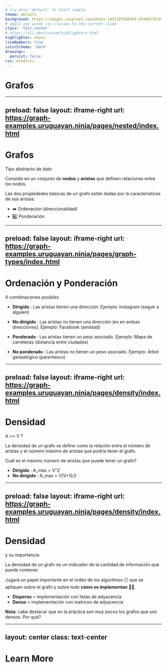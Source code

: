```yaml
---
# try also 'default' to start simple
theme: default
background: https://images.unsplash.com/photo-1451187580459-43490279c0fa?ixlib=rb-1.2.1&ixid=MnwxMjA3fDB8MHxwaG90by1wYWdlfHx8fGVufDB8fHx8&auto=format&fit=crop&w=1772&q=80
# apply any windi css classes to the current slide
class: 'text-center'
# https://sli.dev/custom/highlighters.html
highlighter: shiki
lineNumbers: true
colorSchema: 'dark'
drawings:
  persist: false
css: windicss
---
```


# Grafos

<div class="abs-br m-6 flex gap-2">
  <a href="https://github.com/BRJoaquin" target="_blank" alt="GitHub"
    class="text-xl icon-btn opacity-50 !border-none !hover:text-white">
    <carbon-logo-github />
  </a>
</div>

<!--
The last comment block of each slide will be treated as slide notes. It will be visible and editable in Presenter Mode along with the slide. [Read more in the docs](https://sli.dev/guide/syntax.html#notes)
-->

---
preload: false
layout: iframe-right
url: https://graph-examples.uruguayan.ninja/pages/nested/index.html
---

# Grafos

Tipo abstracto de dato

Consiste en un conjunto de **nodos** y **aristas** que definen relaciones entre los nodos.

Las dos propiedades básicas de un grafo están dadas por la características de sus aristas:

- ➡️ Ordenación (direccionalidad)
- #️⃣ Ponderación 

<div class="abs-br m-4 flex gap-2">
  <a href="https://graph-examples.uruguayan.ninja/pages/nested/index.html" target="_blank" alt="GitHub"
    class="text-l icon-btn opacity-50 !border-none !hover:text-white">
    <zondicons:screen-full/>
  </a>
</div>

---
preload: false
layout: iframe-right
url: https://graph-examples.uruguayan.ninja/pages/graph-types/index.html
---

# Ordenación y Ponderación

4 combinaciones posibles

- **Dirigido** : Las aristas tienen una dirección. Ejemplo: Instagram (seguir a alguien) 

- **No dirigido** : Las aristas no tienen una dirección (es en ambas direcciones). Ejemplo: Facebook (amistad)

- **Ponderado** : Las aristas tienen un peso asociado. Ejemplo: Mapa de carreteras (distancia entre ciudades)

- **No ponderado** : Las aristas no tienen un peso asociado. Ejemplo: Arbol genealógico (parentesco)

<div class="abs-br m-4 flex gap-2">
  <a href="https://graph-examples.uruguayan.ninja/pages/graph-types/index.html" target="_blank" alt="GitHub"
    class="text-l icon-btn opacity-50 !border-none !hover:text-white">
    <zondicons:screen-full/>
  </a>
</div>

---
preload: false
layout: iframe-right
url: https://graph-examples.uruguayan.ninja/pages/density/index.html
---

# Densidad

A >> V ?

La densidad de un grafo se define como la relación entre el número de aristas y el número máximo de aristas que podría tener el grafo.

Cuál es el máximo número de aristas que puede tener un grafo?

- **Dirigido** : A_max = V^2
- **No dirigido** : A_max = V(V+1)/2


<div class="abs-br m-4 flex gap-2">
  <a href="https://graph-examples.uruguayan.ninja/pages/density/index.html" target="_blank" alt="GitHub"
    class="text-l icon-btn opacity-50 !border-none !hover:text-white">
    <zondicons:screen-full/>
  </a>
</div>


---
preload: false
layout: iframe-right
url: https://graph-examples.uruguayan.ninja/pages/density/index.html
---

# Densidad

y su importancia

La densidad de un grafo es un indicador de la cantidad de información que puede contener.

Jugará un papel importante en el orden de los algoritmos 🕓 que se apliquen sobre el grafo y sobre todo
**cómo se implementan** 👩‍💻.

- **Disperso** = implementación con listas de adyacencia
- **Denso** = implementación con matrices de adyacencia

**Nota**: cabe destacar que en la práctica son muy pocos los grafos que son densos. Por qué?

<div class="abs-br m-4 flex gap-2">
  <a href="https://graph-examples.uruguayan.ninja/pages/density/index.html" target="_blank" alt="GitHub"
    class="text-l icon-btn opacity-50 !border-none !hover:text-white">
    <zondicons:screen-full/>
  </a>
</div>

---
layout: center
class: text-center
---

# Learn More

<!-- [Documentations](https://sli.dev) · [GitHub](https://github.com/slidevjs/slidev) · [Showcases](https://sli.dev/showcases.html) -->
